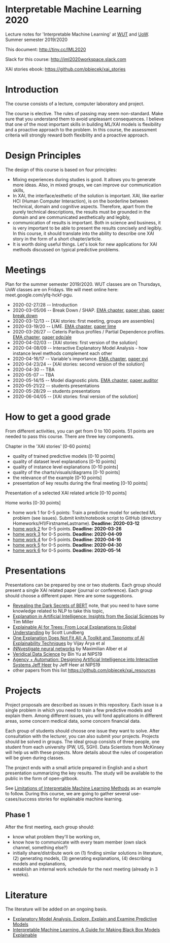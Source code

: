 # Interpretable Machine Learning 2020

Lecture notes for 'Interpretable Machine Learning' at [WUT](https://usosweb.usos.pw.edu.pl/kontroler.php?_action=katalog2/przedmioty/pokazPrzedmiot&kod=1120-IN000-MSP-0501) and [UoW](https://usosweb.uw.edu.pl/kontroler.php?_action=katalog2/przedmioty/pokazPrzedmiot&kod=1000-1M18WUM). Summer semester 2019/2020

This document: http://tiny.cc/IML2020

Slack for this course: http://iml2020workspace.slack.com

XAI stories ebook: https://github.com/pbiecek/xai_stories

# Introduction

The course consists of a lecture, computer laboratory and project.

The course is elective. The rules of passing may seem non-standard. Make sure that you understand them to avoid unpleasant consequences.
I believe that one of the most important skills in building ML/XAI models is flexibility and a proactive approach to the problem. In this course, the assessment criteria will strongly reward both flexibility and a proactive approach.

# Design Principles

The design of this course is based on four principles:

- Mixing experiences during studies is good. It allows you to generate more ideas. Also, in mixed groups, we can improve our communication skills,
- In XAI, the interface/esthetic of the solution is important. XAI, like earlier HCI (Human Computer Interaction), is on the borderline between technical, domain and cognitive aspects. Therefore, apart from the purely technical descriptions, the results must be grounded in the domain and are communicated aesthetically and legibly, 
- communication of results is important. Both in science and business, it is very important to be able to present the results concisely and legibly. In this course, it should translate into the ability to describe one XAI story in the form of a short chapter/article.
- It is worth doing useful things. Let's look for new applications for XAI methods discussed on typical predictive problems.


# Meetings

Plan for the summer semester 2019/2020. WUT classes are on Thursdays, UoW classes are on Fridays. We will meet online here: meet.google.com/yfq-hckf-pgu.


* 2020-02-27/28 -- Introduction
* 2020-03-05/06 -- Break Down / SHAP. [EMA chapter](https://pbiecek.github.io/ema/breakDown.html), [paper shap](http://papers.nips.cc/paper/7062-a-unified-approach-to-interpreting-model-predictions), [paper break down](https://arxiv.org/abs/1903.11420)
* 2020-03-12/13 -- [XAI stories: first meeting, groups are assembles]
* 2020-03-19/20 -- LIME. [EMA chapter](https://pbiecek.github.io/ema/LIME.html), [paper lime](https://arxiv.org/abs/1602.04938)
* 2020-03-26/27 -- Ceteris Paribus profiles / Partial Dependence profiles. [EMA chapter](https://pbiecek.github.io/ema/partialDependenceProfiles.html), [paper pdp/ale](https://cran.r-project.org/web/packages/ALEPlot/vignettes/AccumulatedLocalEffectPlot.pdf)
* 2020-04-02/03 -- [XAI stories: first version of the solution]
* 2020-04-08/09 --  Interactive Explanatory Model Analysis - how instance level methods complement each other
* 2020-04-16/17 -- Variable's importance. [EMA chapter](https://pbiecek.github.io/ema/featureImportance.html), [paper pvi](https://arxiv.org/abs/1801.01489)
* 2020-04-23/24 -- [XAI stories: second version of the solution]
* 2020-04-30 --  TBA
* 2020-05-07 --  TBA
* 2020-05-14/15 -- Model diagnostic plots. [EMA chapter](https://pbiecek.github.io/ema/residualDiagnostic.html), [paper auditor](https://arxiv.org/abs/1809.07763)
* 2020-05-21/22 -- students presentations
* 2020-05-28/29 -- students presentations
* 2020-06-04/05 -- [XAI stories: final version of the solution]

# How to get a good grade

From different activities, you can get from 0 to 100 points. 51 points are needed to pass this course.
There are three key components.

Chapter in the 'XAI stories' [0-60 points]
 - quality of trained predictive models [0-10 points]
 - quality of dataset level explanations [0-10 points]
 - quality of instance level explanations [0-10 points]
 - quality of the charts/visuals/diagrams [0-10 points]
 - the relevance of the example [0-10 points]
 - presentation of key results during the final meeting [0-10 points]

Presentation of a selected XAI related article [0-10 points]

Home works [0-30 points]
 - home work 1 for 0-5 points: Train a predictive model for selected ML problem (see issues). Submit knitr/notebook script to GitHub (directory Homeworks/H1/FirstnameLastname). **Deadline: 2020-03-12**
 - [home work 2](https://github.com/pbiecek/InterpretableMachineLearning2020/blob/master/Homeworks/H2/README.md) for 0-5 points. **Deadline: 2020-03-26**
 - [home work 3](https://github.com/pbiecek/InterpretableMachineLearning2020/blob/master/Homeworks/H3/README.md) for 0-5 points. **Deadline: 2020-04-09**
 - [home work 4](https://github.com/pbiecek/InterpretableMachineLearning2020/blob/master/Homeworks/H4/README.md) for 0-5 points. **Deadline: 2020-04-16**
 - [home work 5](https://github.com/pbiecek/InterpretableMachineLearning2020/blob/master/Homeworks/H5/README.md) for 0-5 points. **Deadline: 2020-04-30**
 - [home work 6](https://github.com/pbiecek/InterpretableMachineLearning2020/blob/master/Homeworks/H6/README.md) for 0-5 points. **Deadline: 2020-05-14**


# Presentations

Presentations can be prepared by one or two students. Each group should present a single XAI related paper (journal or conference). Each group should choose a different paper. Here are some suggestions.

* [Revealing the Dark Secrets of BERT](https://arxiv.org/abs/1908.08593) note, that you need to have some knowledge related to NLP to take this topic,
* [Explanation in Artificial Intelligence: Insights from the Social Sciences](https://arxiv.org/pdf/1706.07269.pdf) by Tim Miller
* [Explainable AI for Trees: From Local Explanations to Global Understanding](https://arxiv.org/abs/1905.04610) by Scott Lundberg
* [One Explanation Does Not Fit All: A Toolkit and Taxonomy of AI Explainability Techniques](https://arxiv.org/abs/1909.03012) by Vijay Arya et al
* [iNNvestigate neural networks](https://arxiv.org/abs/1808.04260) by Maximilian Alber et al
* [Veridical Data Science](https://slideslive.com/38921720/veridical-data-science) by Bin Yu at NIPS19
* [Agency + Automation: Designing Artificial Intelligence into Interactive Systems
Jeff Heer](https://slideslive.com/38921798/agency-automation-designing-artificial-intelligence-into-interactive-systems) by Jeff Heer at NIPS19
* other papers from this list https://github.com/pbiecek/xai_resources



# Projects

Project proposals are described as issues in this repository. Each issue is a single problem in which you need to train a few predictive models and explain them. Among different issues, you will fond applications in different areas, some concern medical data, some concern financial data. 

Each group of students should choose one issue they want to solve. After consultation with the lecturer, you can also submit your projects.
Projects should be solved in groups. The ideal group consists of three people, one student from each university (PW, US, SGH).
Data Scientists from McKinsey will help us with these projects. More details about the rules of cooperation will be given during classes.

The project ends with a small article prepared in English and a short presentation summarizing the key results. The study will be available to the public in the form of open-gitbook. 

See [Limitations of Interpretable Machine Learning Methods](https://compstat-lmu.github.io/iml_methods_limitations/) as an example to follow. During this course, we are going to gather several use-cases/success stories for explainable machine learning.

## Phase 1

After the first meeting, each group should:

- know what problem they'll be working on,
- know how to communicate with every team member (own slack channel, something else?)
- initially share/distribute work on (1) finding similar solutions in literature, (2) generating models, (3) generating explanations, (4) describing models and explanations, 
- establish an internal work schedule for the next meeting (already in 3 weeks).


# Literature

The literature will be added on an ongoing basis. 

* [Explanatory Model Analysis. Explore, Explain and Examine Predictive Models](https://pbiecek.github.io/ema/)
* [Interpretable Machine Learning. A Guide for Making Black Box Models Explainable](https://christophm.github.io/interpretable-ml-book/)

